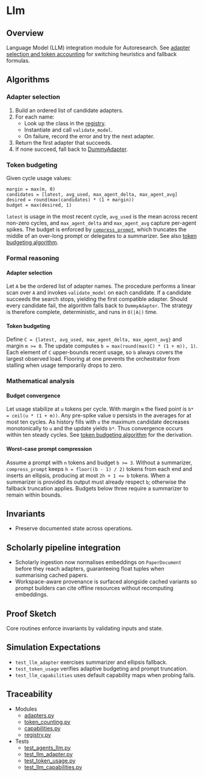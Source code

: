 # Llm

## Overview

Language Model (LLM) integration module for Autoresearch. See
[adapter selection and token accounting][a1] for switching heuristics and
fallback formulas.

## Algorithms

### Adapter selection

1. Build an ordered list of candidate adapters.
2. For each name:
   - Look up the class in the [registry][m4].
   - Instantiate and call ``validate_model``.
   - On failure, record the error and try the next adapter.
3. Return the first adapter that succeeds.
4. If none succeed, fall back to [DummyAdapter][m2].

### Token budgeting

Given cycle usage values:

```
margin = max(m, 0)
candidates = [latest, avg_used, max_agent_delta, max_agent_avg]
desired = round(max(candidates) * (1 + margin))
budget = max(desired, 1)
```

``latest`` is usage in the most recent cycle, ``avg_used`` is the mean across
recent non-zero cycles, and ``max_agent_delta`` and ``max_agent_avg`` capture
per-agent spikes. The budget is enforced by [`compress_prompt`][m3], which
truncates the middle of an over-long prompt or delegates to a summarizer. See
also [token budgeting algorithm][a2].

### Formal reasoning

#### Adapter selection

Let ``A`` be the ordered list of adapter names. The procedure performs a
linear scan over ``A`` and invokes ``validate_model`` on each candidate. If a
candidate succeeds the search stops, yielding the first compatible adapter.
Should every candidate fail, the algorithm falls back to ``DummyAdapter``. The
strategy is therefore complete, deterministic, and runs in ``O(|A|)`` time.

#### Token budgeting

Define ``C = {latest, avg_used, max_agent_delta, max_agent_avg}`` and margin
``m >= 0``. The update computes ``b = max(round(max(C) * (1 + m)), 1)``. Each
element of ``C`` upper-bounds recent usage, so ``b`` always covers the largest
observed load. Flooring at one prevents the orchestrator from stalling when
usage temporarily drops to zero.

### Mathematical analysis

#### Budget convergence

Let usage stabilize at ``u`` tokens per cycle. With margin ``m`` the fixed
point is ``b* = ceil(u * (1 + m))``. Any pre-spike value ``U`` persists in the
averages for at most ten cycles. As history fills with ``u`` the maximum
candidate decreases monotonically to ``u`` and the update yields ``b*``. Thus
convergence occurs within ten steady cycles. See [token budgeting
algorithm][a2] for the derivation.

#### Worst-case prompt compression

Assume a prompt with ``n`` tokens and budget ``b >= 3``. Without a summarizer,
``compress_prompt`` keeps ``h = floor((b - 1) / 2)`` tokens from each end and
inserts an ellipsis, producing at most ``2h + 1 <= b`` tokens. When a
summarizer is provided its output must already respect ``b``; otherwise the
fallback truncation applies. Budgets below three require a summarizer to remain
within bounds.

## Invariants

- Preserve documented state across operations.

## Scholarly pipeline integration

- Scholarly ingestion now normalises embeddings on `PaperDocument` before they
  reach adapters, guaranteeing float tuples when summarising cached papers.
- Workspace-aware provenance is surfaced alongside cached variants so prompt
  builders can cite offline resources without recomputing embeddings.

## Proof Sketch

Core routines enforce invariants by validating inputs and state.

## Simulation Expectations

- ``test_llm_adapter`` exercises summarizer and ellipsis fallback.
- ``test_token_usage`` verifies adaptive budgeting and prompt truncation.
- ``test_llm_capabilities`` uses default capability maps when probing fails.

## Traceability

- Modules
  - [adapters.py][m2]
  - [token_counting.py][m3]
  - [capabilities.py][m5]
  - [registry.py][m4]
- Tests
  - [test_agents_llm.py][t1]
  - [test_llm_adapter.py][t2]
  - [test_token_usage.py][t4]
  - [test_llm_capabilities.py][t3]

[a1]: ../algorithms/llm_adapter.md
[a2]: ../algorithms/token_budgeting.md
[m2]: ../../src/autoresearch/llm/adapters.py
[m3]: ../../src/autoresearch/llm/token_counting.py
[m4]: ../../src/autoresearch/llm/registry.py
[m5]: ../../src/autoresearch/llm/capabilities.py
[t1]: ../../tests/unit/legacy/test_agents_llm.py
[t2]: ../../tests/unit/legacy/test_llm_adapter.py
[t3]: ../../tests/unit/legacy/test_llm_capabilities.py
[t4]: ../../tests/unit/legacy/test_token_usage.py
